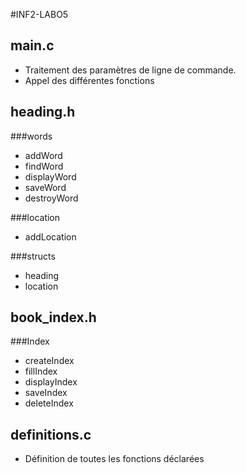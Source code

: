 #INF2-LABO5
## main.c
- Traitement des paramètres de ligne de commande.
- Appel des différentes fonctions

## heading.h
###words
- addWord
- findWord
- displayWord
- saveWord
- destroyWord

###location
- addLocation

###structs
- heading
- location

## book_index.h
###Index
- createIndex
- fillIndex
- displayIndex
- saveIndex
- deleteIndex

## definitions.c
- Définition de toutes les fonctions déclarées
